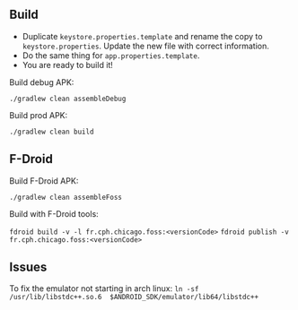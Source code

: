 ## Build

* Duplicate `keystore.properties.template` and rename the copy to `keystore.properties`. Update the new file with correct information.
* Do the same thing for `app.properties.template`.
* You are ready to build it!

Build debug APK:

`./gradlew clean assembleDebug`

Build prod APK:

`./gradlew clean build`

## F-Droid

Build F-Droid APK:

`./gradlew clean assembleFoss`

Build with F-Droid tools:

`fdroid build -v -l fr.cph.chicago.foss:<versionCode>`
`fdroid publish -v fr.cph.chicago.foss:<versionCode>`

## Issues

To fix the emulator not starting in arch linux: `ln -sf /usr/lib/libstdc++.so.6  $ANDROID_SDK/emulator/lib64/libstdc++`
